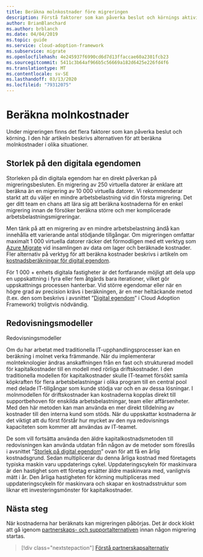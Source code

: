 ```yaml
---
title: Beräkna molnkostnader före migreringen
description: Förstå faktorer som kan påverka beslut och körnings aktiviteter samt olika alternativ för att uppskatta moln kostnader.
author: BrianBlanchard
ms.author: brblanch
ms.date: 04/04/2019
ms.topic: guide
ms.service: cloud-adoption-framework
ms.subservice: migrate
ms.openlocfilehash: 4e245937f6990cd6d7d13ffaccae60a2301fcb23
ms.sourcegitcommit: 5411c3b64af966b5c56669a182d6425e226fd4f6
ms.translationtype: MT
ms.contentlocale: sv-SE
ms.lasthandoff: 03/13/2020
ms.locfileid: "79312075"
---
```

# <a name="estimate-cloud-costs"></a>Beräkna molnkostnader

Under migreringen finns det flera faktorer som kan påverka beslut och körning. I den här artikeln beskrivs alternativen för att beräkna molnkostnader i olika situationer.

## <a name="digital-estate-size"></a>Storlek på den digitala egendomen

Storleken på din digitala egendom har en direkt påverkan på migreringsbesluten. En migrering av 250 virtuella datorer är enklare att beräkna än en migrering av 10 000 virtuella datorer. Vi rekommenderar starkt att du väljer en mindre arbetsbelastning vid din första migrering. Det ger ditt team en chans att lära sig att beräkna kostnaderna för en enkel migrering innan de försöker beräkna större och mer komplicerade arbetsbelastningsmigreringar.

Men tänk på att en migrering av en mindre arbetsbelastning ändå kan innehålla ett varierande antal stödjande tillgångar. Om migreringen omfattar maximalt 1 000 virtuella datorer räcker det förmodligen med ett verktyg som [Azure Migrate](https://docs.microsoft.com/azure/migrate/migrate-overview) vid insamlingen av data om lager och beräknade kostnader. Fler alternativ på verktyg för att beräkna kostnader beskrivs i artikeln om [kostnadsberäkningar för digital egendom](../../../digital-estate/calculate.md).

För 1 000 + enhets digitala fastigheter är det fortfarande möjligt att dela upp en uppskattning i fyra eller fem åtgärds bara iterationer, vilket gör uppskattnings processen hanterbar. Vid större egendomar eller när en högre grad av precision krävs i beräkningen, är en mer heltäckande metod (t.ex. den som beskrivs i avsnittet ”[Digital egendom](../../../digital-estate/index.md)” i Cloud Adoption Framework) troligtvis nödvändig.

## <a name="accounting-models"></a>Redovisningsmodeller

Redovisningsmodeller

Om du har arbetat med traditionella IT-upphandlingsprocesser kan en beräkning i molnet verka främmande. När du implementerar molnteknologier ändras anskaffningen från en fast och strukturerad modell för kapitalkostnader till en modell med rörliga driftskostnader. I den traditionella modellen för kapitalkostnader skulle IT-teamet försökt samla köpkraften för flera arbetsbelastningar i olika program till en central pool med delade IT-tillgångar som kunde stödja var och en av dessa lösningar. I molnmodellen för driftskostnader kan kostnaderna kopplas direkt till supportbehoven för enskilda arbetsbelastningar, team eller affärsenheter. Med den här metoden kan man använda en mer direkt tilldelning av kostnader till den interna kund som stöds. När du uppskattar kostnaderna är det viktigt att du först förstår hur mycket av den nya redovisnings kapaciteten som kommer att användas av IT-teamet.

De som vill fortsätta använda den äldre kapitalkostnadsmetoden till redovisningen kan använda utdatan från någon av de metoder som föreslås i avsnittet ”[Storlek på digital egendom](#digital-estate-size)” ovan för att få en årlig kostnadsgrund. Sedan multiplicerar du denna årliga kostnad med företagets typiska maskin varu uppdaterings cykel. Uppdateringscykeln för maskinvara är den hastighet som ett företag ersätter äldre maskinvara med, vanligtvis mätt i år. Den årliga hastigheten för körning multipliceras med uppdateringscykeln för maskinvara och skapar en kostnadsstruktur som liknar ett investeringsmönster för kapitalkostnader.

## <a name="next-steps"></a>Nästa steg

När kostnaderna har beräknats kan migreringen påbörjas. Det är dock klokt att gå igenom [partnerskaps- och supportalternativen](./partnership-options.md) innan någon migrering startas.

> [!div class="nextstepaction"]
> [Förstå partnerskapsalternativ](./partnership-options.md)
